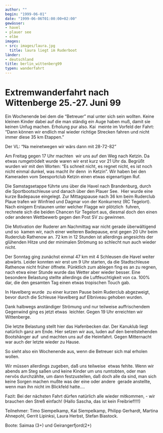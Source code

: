 ```yaml
---
author: ""
begin: "1999-06-01"
date: "1999-06-06T01:00:00+02:00"
gewässer:
- havel
- plauer see
- elbe
images:
- src: images/laura.jpg
  title: laura liegt im Ruderboot
länder: 
- deutschland
title: berlin_wittenberg99
typen: wanderfahrt
---
```


# Extremwanderfahrt nach Wittenberge 25.-27. Juni 99


Ein Wochenende bei dem die “Betreuer” mal unter sich sein wollten. Keine kleinen Kinder dabei auf die man ständig ein Auge haben muß, damit sie keinen Unfug machen. Erholung pur also. Kai  meinte im Vorfeld der Fahrt: “Dann können wir endlich mal wieder richtige Strecken fahren und nicht immer diese 35 km Etappen.”

Der VL: “Na meinetwegen wir wärs dann mit 28-72-82”

Am Freitag gegen 17 Uhr machten  wir uns auf den Weg nach Ketzin. Da etwas rumgetrödelt wurde waren wir erst kurz vor 21 Uhr da. Begrüßt wurden wir mit den Worten: “Es schneit nicht, es regnet nicht, es ist noch nicht einmal dunkel, was macht ihr denn  in Ketzin”. Wir haben bei den Kameraden vom Seesportclub Ketzin einen etwas eigenartigen Ruf.

Die Samstagsetappe führte uns über die Havel nach Brandenburg, durch die Sportbootschleuse und danach über den Plauer See.  Hier wurde eine kurze Badepause eingelegt. Zur Mittagspause nach 36 km beim Ruderclub Plaue trafen wir Winfried und Dagmar von der Konkurrenz (RC Tegelort). Nach einigem Erstaunen unter welcher Flagge wir plötzlich  fuhren, rechnete sich die beiden Chancen für Tegelort aus, diesmal doch den einen oder anderen Wettbewerb gegen den Post SV zu gewinnen.

Die Motivation der Ruderer am Nachmittag war nicht gerade überwältigend und so  kamen wir, nach einer weiteren Badepause, erst gegen 20 Uhr beim Ruderclub Rathenow an. 72 km in 12 Stunden ist allerdings angesichts der glühenden Hitze und der minimalen Strömung so schlecht nun auch wieder nicht.

Der Sonntag ging zunächst einmal 47 km mit 4 Schleusen die Havel weiter abwärts. Leider konnten wir erst um 9 Uhr starten, da die Stadtschleuse Rathenow nicht früher öffnete. Pünktlich zum ablegen fing es an zu regnen,  nach etwa einer Stunde wurde das Wetter aber wieder besser. Eine besondere Belastung stellte allerdings die Luftfeuchtigkeit von ca. 100% dar, die den gesamten Tag einen etwas tropischen Touch gab.

In Havelberg wurde  zu einer kurzen Pause beim Ruderclub abgezweigt, bevor durch die Schleuse Havelberg auf Elbniveau gehoben wurden.

Dank halbwegs anständiger Strömung und nur teilweise auffrischendem Gegenwind ging es jetzt etwas  leichter. Gegen 19 Uhr erreichten wir Wittenberge.

Die letzte Belastung stellt hier das Hafenbecken dar. Der Kanuklub liegt natürlich ganz am Ende. Hier setzen wir aus, luden auf den bereitstehenden Bootshänger auf  und machten uns auf die Heimfahrt. Gegen Mitternacht war auch der letzte wieder zu Hause.

So sieht also ein Wochenende aus, wenn die Betreuer sich mal erholen wollen.

Wir müssen allerdings zugeben, daß uns teilweise  etwas fehlte. Wenn wir abends am Steg saßen und keine Kinder um uns rumtobten, oder man nervös durchzählte, um dann festzustellen, daß doch alle da sind, man sich keine Sorgen machen mußte was der eine oder andere  gerade anstellte, wenn man ihn nicht im Blickfeld hatte....

Fazit: Bei der nächsten Fahrt dürfen natürlich alle wieder mitkommen, - wir brauchen den Streß einfach! (Hallo Sascha, das ist kein Freibrief!!!!)

Teilnehmer: Timo Siempelkamp, Kai Siempelkamp, Philipp Gerhardt, Martina Ahnepohl, Gerrit Lipinksi, Laura Herbst, Stefan Biastock.

Boote: Saimaa (3+) und Geirangerfjord(2+)

